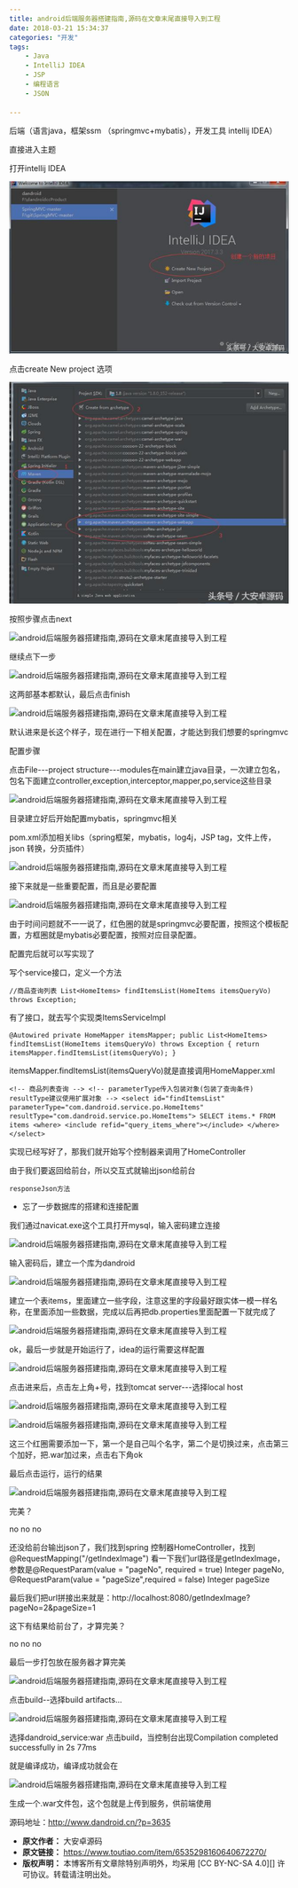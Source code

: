 ```yaml
---
title: android后端服务器搭建指南,源码在文章末尾直接导入到工程
date: 2018-03-21 15:34:37
categories: "开发"
tags:
	- Java
	- IntelliJ IDEA
	- JSP
	- 编程语言
	- JSON

---
```


后端（语言java，框架ssm （springmvc+mybatis），开发工具 intellij IDEA）

直接进入主题

打开intellij IDEA

![android后端服务器搭建指南,源码在文章末尾直接导入到工程][android]

点击create New project 选项

![android后端服务器搭建指南,源码在文章末尾直接导入到工程][android 1]

按照步骤点击next

![android后端服务器搭建指南,源码在文章末尾直接导入到工程][android 2]

继续点下一步

![android后端服务器搭建指南,源码在文章末尾直接导入到工程][android 3]

这两部基本都默认，最后点击finish

![android后端服务器搭建指南,源码在文章末尾直接导入到工程][android 4]

默认进来是长这个样子，现在进行一下相关配置，才能达到我们想要的springmvc

配置步骤

点击File---project structure---modules在main建立java目录，一次建立包名，包名下面建立controller,exception,interceptor,mapper,po,service这些目录

![android后端服务器搭建指南,源码在文章末尾直接导入到工程][android 5]

目录建立好后开始配置mybatis，springmvc相关

pom.xml添加相关libs（spring框架，mybatis，log4j，JSP tag，文件上传，json 转换，分页插件）

![android后端服务器搭建指南,源码在文章末尾直接导入到工程][android 6]

接下来就是一些重要配置，而且是必要配置

![android后端服务器搭建指南,源码在文章末尾直接导入到工程][android 7]

由于时间问题就不一一说了，红色圈的就是springmvc必要配置，按照这个模板配置，方框圈就是mybatis必要配置，按照对应目录配置。

配置完后就可以写实现了

写个service接口，定义一个方法

``````````
//商品查询列表 List<HomeItems> findItemsList(HomeItems itemsQueryVo) throws Exception;
``````````

有了接口，就去写个实现类ItemsServiceImpl

``````````
@Autowired private HomeMapper itemsMapper; public List<HomeItems> findItemsList(HomeItems itemsQueryVo) throws Exception { return itemsMapper.findItemsList(itemsQueryVo); }
``````````

itemsMapper.findItemsList(itemsQueryVo)就是直接调用HomeMapper.xml

``````````
<!-- 商品列表查询 --> <!-- parameterType传入包装对象(包装了查询条件) resultType建议使用扩展对象 --> <select id="findItemsList" parameterType="com.dandroid.service.po.HomeItems" resultType="com.dandroid.service.po.HomeItems"> SELECT items.* FROM items <where> <include refid="query_items_where"></include> </where> </select>
``````````

实现已经写好了，那我们就开始写个控制器来调用了HomeController

由于我们要返回给前台，所以交互式就输出json给前台

``````````
responseJson方法
``````````

 *  忘了一步数据库的搭建和连接配置

我们通过navicat.exe这个工具打开mysql，输入密码建立连接

![android后端服务器搭建指南,源码在文章末尾直接导入到工程][android 8]

输入密码后，建立一个库为dandroid

![android后端服务器搭建指南,源码在文章末尾直接导入到工程][android 9]

建立一个表items，里面建立一些字段，注意这里的字段最好跟实体一模一样名称，在里面添加一些数据，完成以后再把db.properties里面配置一下就完成了

![android后端服务器搭建指南,源码在文章末尾直接导入到工程][android 10]

ok，最后一步就是开始运行了，idea的运行需要这样配置

![android后端服务器搭建指南,源码在文章末尾直接导入到工程][android 11]

点击进来后，点击左上角+号，找到tomcat server---选择local host

![android后端服务器搭建指南,源码在文章末尾直接导入到工程][android 12]

![android后端服务器搭建指南,源码在文章末尾直接导入到工程][android 13]

这三个红圈需要添加一下，第一个是自己叫个名字，第二个是切换过来，点击第三个加好，把.war加过来，点击右下角ok

最后点击运行，运行的结果

![android后端服务器搭建指南,源码在文章末尾直接导入到工程][android 14]

完美？

no no no

还没给前台输出json了，我们找到spring 控制器HomeController，找到@RequestMapping("/getIndexImage") 看一下我们url路径是getIndexImage，参数是@RequestParam(value = "pageNo", required = true) Integer pageNo, @RequestParam(value = "pageSize",required = false) Integer pageSize

最后我们把url拼接出来就是：http://localhost:8080/getIndexImage?pageNo=2&pageSize=1

这下有结果给前台了，才算完美？

no no no

最后一步打包放在服务器才算完美

![android后端服务器搭建指南,源码在文章末尾直接导入到工程][android 15]

点击build--选择build artifacts...

![android后端服务器搭建指南,源码在文章末尾直接导入到工程][android 16]

选择dandroid\_service:war 点击build，当控制台出现Compilation completed successfully in 2s 77ms

就是编译成功，编译成功就会在

![android后端服务器搭建指南,源码在文章末尾直接导入到工程][android 17]

生成一个.war文件包，这个包就是上传到服务，供前端使用

源码地址：http://www.dandroid.cn/?p=3635


[android]: static/resources/crawler/VEUU-RNRJ-2MAU.jpg
[android 1]: static/resources/crawler/IYMR-EUYF-ERII.jpg
[android 2]: http://p3.pstatp.com/large/pgc-image/1521616907117821c0c680b
[android 3]: http://p3.pstatp.com/large/pgc-image/1521616909587e7c225de53
[android 4]: http://p3.pstatp.com/large/pgc-image/152161698150871f0aa1794
[android 5]: http://p1.pstatp.com/large/pgc-image/1521616993514c99cac0167
[android 6]: http://p3.pstatp.com/large/pgc-image/1521617002246901bc2ebdc
[android 7]: http://p3.pstatp.com/large/pgc-image/1521616909091173ab6ba4c
[android 8]: http://p3.pstatp.com/large/pgc-image/15216169072023c8b9c5a66
[android 9]: http://p3.pstatp.com/large/pgc-image/152161690886909cbfa95ae
[android 10]: http://p1.pstatp.com/large/pgc-image/1521617044155bd3774b96e
[android 11]: http://p9.pstatp.com/large/pgc-image/152161690789126ad6b5ae4
[android 12]: http://p3.pstatp.com/large/pgc-image/1521616908607d25160d96d
[android 13]: http://p1.pstatp.com/large/pgc-image/1521617057143e091c4de4f
[android 14]: http://p9.pstatp.com/large/pgc-image/1521617078936a593adc464
[android 15]: http://p3.pstatp.com/large/pgc-image/1521616908223322ba18136
[android 16]: http://p1.pstatp.com/large/pgc-image/15216169085191c82c29fa5
[android 17]: http://p3.pstatp.com/large/pgc-image/15216169083910681c3fe28
 *  **原文作者：** 大安卓源码
 *  **原文链接：** https://www.toutiao.com/item/6535298160640672270/
 *  **版权声明：** 本博客所有文章除特别声明外，均采用 [CC BY-NC-SA 4.0][] 许可协议。转载请注明出处。
